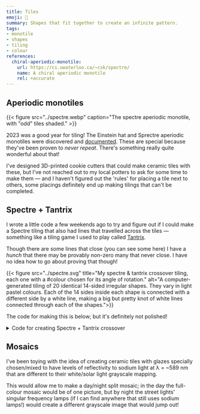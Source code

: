 ```yaml
---
title: Tiles
emoji: 🔲
summary: Shapes that fit together to create an infinite pattern.
tags:
- monotile
- shapes
- tiling
- colour
references:
  chiral-aperiodic-monotile:
    url: https://cs.uwaterloo.ca/~csk/spectre/
    name: A chiral aperiodic monotile
    rel: +accurate
---
```


## Aperiodic monotiles

{{< figure src="../spectre.webp" caption="The spectre aperiodic monotile, with \"odd\" tiles shaded." >}}

2023 was a good year for tiling! The Einstein hat and Sprectre aperiodic monotiles were discovered and [documented](https://cs.uwaterloo.ca/~csk/spectre/). These are special because they've been proven to _never repeat_. There's something really quite wonderful about that!

I've designed 3D-printed cookie cutters that could make ceramic tiles with these, but I've not reached out to my local potters to ask for some time to make them — and I haven't figured out the 'rules' for placing a tile next to others, some placings definitely end up making tilings that can't be completed.

## Spectre + Tantrix

I wrote a little code a few weekends ago to try and figure out if I could make a Spectre tiling that also had lines that travelled across the tiles — something like a tiling game I used to play called [Tantrix](https://www.tantrix.com/).

Though there are some lines that close (you can see some here) I have a _hunch_ that there may be provably non-zero many that never close. I have no idea how to go about proving that though!

{{< figure src="../spectre.svg" title="My spectre & tantrix crossover tiling, each one with a #colour chosen for its angle of rotation." alt="A computer-generated tiling of 20 identical 14-sided irregular shapes. They vary in light pastel colours. Each of the 14 sides inside each shape is connected with a different side by a white line, making a big but pretty knot of white lines connected through each of the shapes.">}}

The code for making this is below; but it's definitely not polished!

<details>
<summary>Code for creating Spectre + Tantrix crossover</summary>

```ruby
require 'victor'
include Victor

class Spectre
  attr_reader :points

  # Angle 1 is the angle between side 1 and side 2 etc.
  ANGLES = [90, 60, -90, 60, 0, 60, 90, -60, 90, -60, 90, 60, -90, 60].freeze
  SIDE_LENGTH = 25
  LINE_WIDTH = 2.5
  CONTROL_LEN_MULT = 0.4

  SHOW_NAME = false

  ARCS = [
    [7, 9],
    [3, 11],
    [0, 13],
    [2, 8],
    [5, 10],
    [4, 6],
    [1, 12],
  ]

  def initialize(origin, corner_index, rotation, name: nil, show_corner_indeces: false)
    @show_corner_indeces = show_corner_indeces
    @hue = ANGLES[corner_index..].sum(-rotation) % 360
    @indexes = (0...ANGLES.length).cycle.take(corner_index + ANGLES.length)[corner_index..]
    @name = name || (@@i ||= 1).to_s

    previous_angle = -rotation
    @points = @indexes.each_with_object([[origin[0], origin[1]]]) do |idx, acc|
      previous_angle += ANGLES[idx]
      ang = previous_angle / 180.0 * Math::PI
      acc.push([
        acc.last[0] + SIDE_LENGTH*Math.sin(ang),
        acc.last[1] + SIDE_LENGTH*Math.cos(ang)
      ])
    end

    @background = "hsl(#{@hue}, 100%, 85%)"
    # @background = "hsl(#{(@hue / 90).floor * 90}, 100%, 85%)"
    # @background = "hsl(23, 100%, 72%)"

    @@i += 1
  end

  def point(idx) = @points[@indexes.index(idx)]

  def between(idx1, idx2) = [
    point(idx1)[0] + (point(idx2)[0] - point(idx1)[0])/2,
    point(idx1)[1] + (point(idx2)[1] - point(idx1)[1])/2
  ]

  def normal_point(idx1, idx2, n_dist)
    b = between(idx1, idx2)
    p1 = point(idx1)
    p2 = point(idx2)
    dx = p2[0] - p1[0]
    dy = p2[1] - p1[1]
    b_ang = Math.atan2(dy, dx)
    b_dist = Math.sqrt(dx*dx + dy*dy) / 2

    n_ang = Math.atan2(n_dist, b_dist)

    t_ang = b_ang - n_ang
    t_dist = Math.sqrt(n_dist*n_dist + b_dist*b_dist)
    n_x = Math.cos(t_ang) * t_dist
    n_y = Math.sin(t_ang) * t_dist
    [p1[0] + n_x, p1[1] + n_y]
  end


  def svg
    SVG.new.tap do |svg|
      svg.polygon points: @points, stroke: 'none', fill: @background
      
      ARCS.each do |(i1, i2)|
        i1next = (i1 + 1) % ANGLES.length
        i2next = (i2 + 1) % ANGLES.length
        p1 = between(i1, i1next)
        p2 = between(i2, i2next)
        dx = (p2[0] - p1[0])
        dy = (p2[1] - p1[1])
        mid_dist = Math.sqrt(dx*dx + dy*dy)
        c1 = normal_point(i1, i1next, mid_dist*CONTROL_LEN_MULT)
        c2 = normal_point(i2, i2next, mid_dist*CONTROL_LEN_MULT)

        show_control_points = false
        if show_control_points
          svg.circle cx: p1[0], cy: p1[1], r: 2, fill: 'green'
          svg.line x1: p1[0], y1: p1[1], x2: c1[0], y2: c1[1], stroke: 'green'
          svg.circle cx: c1[0], cy: c1[1], r: 2, fill: 'green'
          svg.circle cx: c2[0], cy: c2[1], r: 2, fill: 'green'
          svg.line x1: p2[0], y1: p2[1], x2: c2[0], y2: c2[1], stroke: 'green'
          svg.circle cx: p2[0], cy: p2[1], r: 2, fill: 'green'
        end

        svg.path d: "M#{p1[0]},#{p1[1]}C#{c1[0]} #{c1[1]},#{c2[0]} #{c2[1]},#{p2[0]} #{p2[1]}", stroke: @background, stroke_width: LINE_WIDTH*2, fill: 'none'
        svg.path d: "M#{p1[0]},#{p1[1]}C#{c1[0]} #{c1[1]},#{c2[0]} #{c2[1]},#{p2[0]} #{p2[1]}", stroke: 'white', stroke_width: LINE_WIDTH, fill: 'none'
      end

      centre = between(2, 7)

      if SHOW_NAME
        svg.text(
          @name,
          x: centre[0],
          y: centre[1],
          font_family: 'arial',
          font_size: 16,
          text_anchor: "middle",
          dominant_baseline: "middle"
        )
      end

      svg.polygon points: @points, stroke: 'black', fill: 'none'

      if @show_corner_indeces
        @points[0..-2].each.with_index do |p, idx|
          svg.circle cx: p[0], cy:p[1], r: 5, fill: "hsla(#{@hue}, 100%, 95%, 85%)"
          svg.text(
            @indexes[idx],
            x: p[0],
            y: p[1],
            font_family: 'arial',
            font_size: 6,
            text_anchor: "middle",
            dominant_baseline: "middle"
          )
        end
      end
    end
  end

  def into(svg)
    svg << self.svg
    self
  end
end


svg = Victor::SVG.new width: 475, height: 400

s1 = Spectre.new([100, 100], 0, 0).into(svg)
s2 = Spectre.new(s1.point(2), 8, 120).into(svg)
s3 = Spectre.new(s1.point(4), 8, 60).into(svg)
s4 = Spectre.new(s3.point(2), 10, 30).into(svg)
s5 = Spectre.new(s3.point(10), 8, 120).into(svg)
s6 = Spectre.new(s3.point(0), 2, 0).into(svg)
s7 = Spectre.new(s5.point(2), 0, 90).into(svg)
s8 = Spectre.new(s7.point(2), 10, 210).into(svg)
s9 = Spectre.new(s5.point(12), 0, -150).into(svg)
s10 = Spectre.new(s2.point(12), 6, -150).into(svg)
s11 = Spectre.new(s6.point(9), 3, 90).into(svg)
s12 = Spectre.new(s6.point(12), 0, 30).into(svg)
s13 = Spectre.new(s11.point(7), 3, 120).into(svg)
s14 = Spectre.new(s11.point(12), 6, 30).into(svg)
s15 = Spectre.new(s13.point(0), 6, 90).into(svg)
s16 = Spectre.new(s8.point(2), 0, 210).into(svg)
s17 = Spectre.new(s16.point(12), 6, 90).into(svg)
s18 = Spectre.new(s17.point(2), 0, 30).into(svg)
s19 = Spectre.new(s7.point(6), 0, 90).into(svg)
s20 = Spectre.new(s13.point(10), 10, 120).into(svg)
s21 = Spectre.new(s4.point(2), 10, 30).into(svg)
s22 = Spectre.new(s15.point(4), 8, 60).into(svg)

svg.save 'spectre'
```

</details>

## Mosaics

I've been toying with the idea of creating ceramic tiles with glazes specially chosen/mixed to have levels of reflectivity to sodium light at λ = ~589 nm that are different to their white/solar light grayscale mapping.

This would allow me to make a day/night split mosaic; in the day the full-colour mosaic would be of one picture, but by night the street lights' singular frequency lamps (if I can find anywhere that still uses sodium lamps!) would create a different grayscale image that would jump out!
